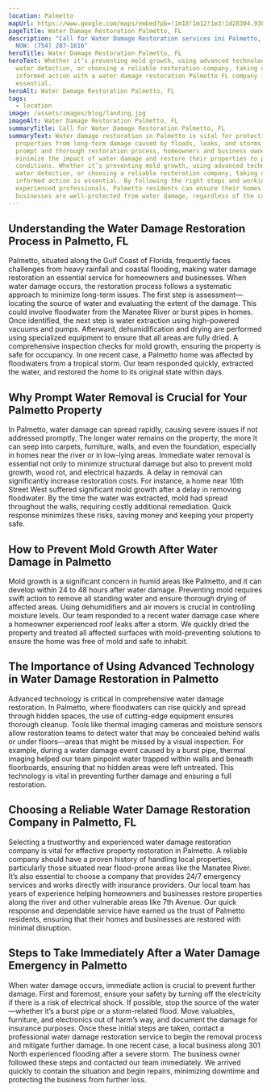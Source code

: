 ```yaml
---
location: Palmetto
mapUrl: https://www.google.com/maps/embed?pb=!1m18!1m12!1m3!1d28304.930871005974!2d-82.59672397953453!3d27.527843925936725!2m3!1f0!2f0!3f0!3m2!1i1024!2i768!4f13.1!3m3!1m2!1s0x88c2d7a370869cf5%3A0xc9cf1dd44265783f!2sPalmetto%2C%20FL%2C%20USA!5e0!3m2!1sen!2sca!4v1734277078332!5m2!1sen!2sca
pageTitle: Water Damage Restoration Palmetto, FL
description: "Call for Water Damage Restoration services ini Palmetto, FL - CALL
  NOW: (754) 287-1616"
heroTitle: Water Damage Restoration Palmetto, FL
heroText: Whether it’s preventing mold growth, using advanced technology for
  water detection, or choosing a reliable restoration company, taking quick and
  informed action with a water damage restoration Palmetto FL company is
  essential.
heroAlt: Water Damage Restoration Palmetto, FL
tags:
  - location
image: /assets/images/blog/landing.jpg
imageAlt: Water Damage Restoration Palmetto, FL
summaryTitle: Call for Water Damage Restoration Palmetto, FL
summaryText: Water damage restoration in Palmetto is vital for protecting
  properties from long-term damage caused by floods, leaks, and storms. With a
  prompt and thorough restoration process, homeowners and business owners can
  minimize the impact of water damage and restore their properties to pre-damage
  conditions. Whether it’s preventing mold growth, using advanced technology for
  water detection, or choosing a reliable restoration company, taking quick and
  informed action is essential. By following the right steps and working with
  experienced professionals, Palmetto residents can ensure their homes and
  businesses are well-protected from water damage, regardless of the cause.
---
```

## Understanding the Water Damage Restoration Process in Palmetto, FL

Palmetto, situated along the Gulf Coast of Florida, frequently faces challenges from heavy rainfall and coastal flooding, making water damage restoration an essential service for homeowners and businesses. When water damage occurs, the restoration process follows a systematic approach to minimize long-term issues. The first step is assessment—locating the source of water and evaluating the extent of the damage. This could involve floodwater from the Manatee River or burst pipes in homes. Once identified, the next step is water extraction using high-powered vacuums and pumps. Afterward, dehumidification and drying are performed using specialized equipment to ensure that all areas are fully dried. A comprehensive inspection checks for mold growth, ensuring the property is safe for occupancy. In one recent case, a Palmetto home was affected by floodwaters from a tropical storm. Our team responded quickly, extracted the water, and restored the home to its original state within days.

## Why Prompt Water Removal is Crucial for Your Palmetto Property

In Palmetto, water damage can spread rapidly, causing severe issues if not addressed promptly. The longer water remains on the property, the more it can seep into carpets, furniture, walls, and even the foundation, especially in homes near the river or in low-lying areas. Immediate water removal is essential not only to minimize structural damage but also to prevent mold growth, wood rot, and electrical hazards. A delay in removal can significantly increase restoration costs. For instance, a home near 10th Street West suffered significant mold growth after a delay in removing floodwater. By the time the water was extracted, mold had spread throughout the walls, requiring costly additional remediation. Quick response minimizes these risks, saving money and keeping your property safe.

## How to Prevent Mold Growth After Water Damage in Palmetto

Mold growth is a significant concern in humid areas like Palmetto, and it can develop within 24 to 48 hours after water damage. Preventing mold requires swift action to remove all standing water and ensure thorough drying of affected areas. Using dehumidifiers and air movers is crucial in controlling moisture levels. Our team responded to a recent water damage case where a homeowner experienced roof leaks after a storm. We quickly dried the property and treated all affected surfaces with mold-preventing solutions to ensure the home was free of mold and safe to inhabit.

## The Importance of Using Advanced Technology in Water Damage Restoration in Palmetto

Advanced technology is critical in comprehensive water damage restoration. In Palmetto, where floodwaters can rise quickly and spread through hidden spaces, the use of cutting-edge equipment ensures thorough cleanup. Tools like thermal imaging cameras and moisture sensors allow restoration teams to detect water that may be concealed behind walls or under floors—areas that might be missed by a visual inspection. For example, during a water damage event caused by a burst pipe, thermal imaging helped our team pinpoint water trapped within walls and beneath floorboards, ensuring that no hidden areas were left untreated. This technology is vital in preventing further damage and ensuring a full restoration.

## Choosing a Reliable Water Damage Restoration Company in Palmetto, FL

Selecting a trustworthy and experienced water damage restoration company is vital for effective property restoration in Palmetto. A reliable company should have a proven history of handling local properties, particularly those situated near flood-prone areas like the Manatee River. It’s also essential to choose a company that provides 24/7 emergency services and works directly with insurance providers. Our local team has years of experience helping homeowners and businesses restore properties along the river and other vulnerable areas like 7th Avenue. Our quick response and dependable service have earned us the trust of Palmetto residents, ensuring that their homes and businesses are restored with minimal disruption.

## Steps to Take Immediately After a Water Damage Emergency in Palmetto

When water damage occurs, immediate action is crucial to prevent further damage. First and foremost, ensure your safety by turning off the electricity if there is a risk of electrical shock. If possible, stop the source of the water—whether it’s a burst pipe or a storm-related flood. Move valuables, furniture, and electronics out of harm’s way, and document the damage for insurance purposes. Once these initial steps are taken, contact a professional water damage restoration service to begin the removal process and mitigate further damage. In one recent case, a local business along 301 North experienced flooding after a severe storm. The business owner followed these steps and contacted our team immediately. We arrived quickly to contain the situation and begin repairs, minimizing downtime and protecting the business from further loss.
